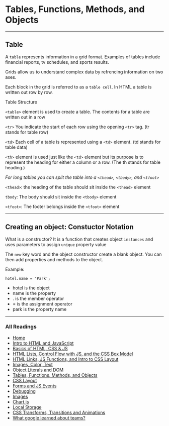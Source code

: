 # Tables, Functions, Methods, and Objects

***

## Table

A `table` represents information in a grid format. Examples of tables include financial reports, tv schedules, and sports results.

Grids allow us to understand complex data by refrencing information on two axes.

Each block in the grid is referred to as a `table cell`. In HTML a table is written out row by row.

Table Structure

`<table>` element is used to create a table. The contents for a table are written out in a row

`<tr>` You indicate the start of each row using the opening `<tr>` tag. (tr stands for table row)

`<td>` Each cell of a table is represented using a `<td>` element. (td stands for table data)

`<th>` element is used just like the `<td>` element but its purpose is to represent the heading for either a column or a row. (The th stands for table heading.)

*For long tables you can split the table into a `<thead>`, `<tbody>`, and `<tfoot>`*

`<thead>`: the heading of the table should sit inside the `<thead>` element

`tbody`: The body should sit inside the `<tbody>` element

`<tfoot>`: The footer belongs inside the `<tfoot>` element

***

## Creating an object: Constuctor Notation

What is a constructor? It is a function that creates object `instances` and uses parameters to assign `unique` property value

The `new` key word and the object constructor create a blank object. You can then add properties and methods to the object.

Example:

`hotel.name = 'Park';`

* hotel is the object
* name is the property
* . is the member operator
* = is the assignment operator
* park is the property name

***

### All Readings

* [Home](README.md)
* [Intro to HTML and JavaScript](class-01.md)
* [Basics of HTML, CSS & JS](class-02.md)
* [HTML Lists, Control Flow with JS, and the CSS Box Model](class-03.md)
* [HTML Links, JS Functions, and Intro to CSS Layout](class-04.md)
* [Images, Color, Text](class-05.md)
* [Object Literals and DOM](class-06.md)
* [Tables, Functions, Methods, and Objects](class-07.md)
* [CSS Layout](class-08.md)
* [Forms and JS Events](class-09.md)
* [Debugging](class-10.md)
* [Images](class-11.md)
* [Chart.js](class-12.md)
* [Local Storage](class-13.md)
* [CSS Transforms, Transitions and Animations](class-14a.md)
* [What google learned about teams?](class-14b.md)
